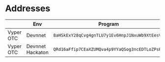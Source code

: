 # Addresses

|           | Env              | Program                                        | Executable Data                                | Upgrade authority                              |
| --------- | ---------------- | ---------------------------------------------- | ---------------------------------------------- | ---------------------------------------------- |
| Vyper OTC | Devnnet          | `8aHSkExY28qCvg4gnTLU7y1Ev6HnpJ1NxuWb9XtEesVt` | `DBUoYEBUMdoSs4ckaqPpnRy4kD7DYwcZnh3DuHk4imBu` | `DpfQodEMtBjx7X8Y8VhC9THo18YVZmUtvm6ASCVFThxh` |
| Vyper OTC | Devnnet Hackaton | `QRd16aFfip7CEaXZUMQva4p9YYaQSog3ncEDTLoZPsP`  | `DBUoYEBUMdoSs4ckaqPpnRy4kD7DYwcZnh3DuHk4imBu` | `DpfQodEMtBjx7X8Y8VhC9THo18YVZmUtvm6ASCVFThxh` |
